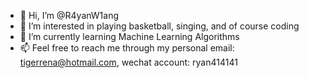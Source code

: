 - 👋 Hi, I’m @R4yanW1ang
- 👀 I’m interested in playing basketball, singing, and of course coding
- 🌱 I’m currently learning Machine Learning Algorithms
- 📫 Feel free to reach me through my personal email: tigerrena@hotmail.com, wechat account: ryan414141
  
<!---
R4yanW1ang/R4yanW1ang is a ✨ special ✨ repository because its `README.md` (this file) appears on your GitHub profile.
You can click the Preview link to take a look at your changes.
--->
